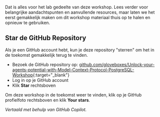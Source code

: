 Dat is alles voor het lab gedeelte van deze workshop. Lees verder voor belangrijke aandachtspunten en aanvullende resources, maar laten we het eerst gemakkelijk maken om dit workshop materiaal thuis op te halen en opnieuw te gebruiken.

## Star de GitHub Repository

Als je een GitHub account hebt, kun je deze repository "sterren" om het in de toekomst gemakkelijk terug te vinden.

* Bezoek de GitHub repository op: [github.com/gloveboxes/Unlock-your-agents-potential-with-Model-Context-Protocol-PostgreSQL-Workshop](https://github.com/gloveboxes/Unlock-your-agents-potential-with-Model-Context-Protocol-PostgreSQL-Workshop){:target="_blank"}
* Log in op je GitHub account
* Klik **Star** rechtsboven

Om deze workshop in de toekomst weer te vinden, klik op je GitHub profielfoto rechtsboven en klik **Your stars**.

*Vertaald met behulp van GitHub Copilot.*
